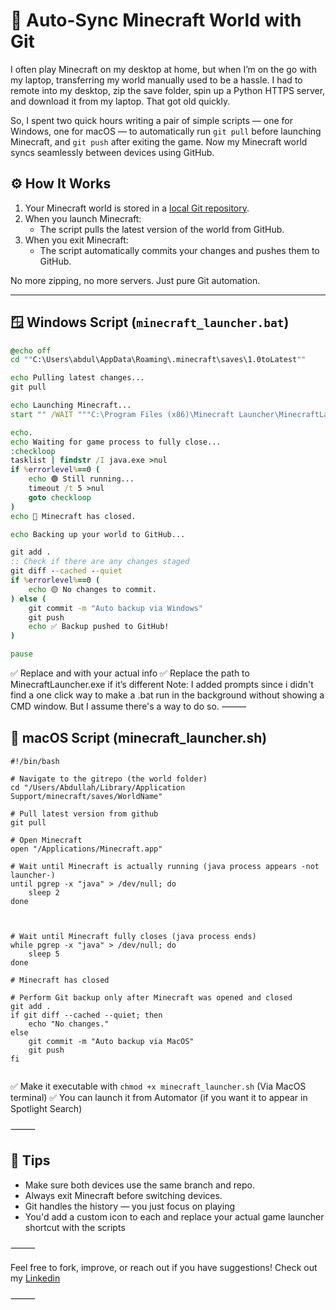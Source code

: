 # 🧠 Auto-Sync Minecraft World with Git

I often play Minecraft on my desktop at home, but when I’m on the go with my laptop, transferring my world manually used to be a hassle. I had to remote into my desktop, zip the save folder, spin up a Python HTTPS server, and download it from my laptop. That got old quickly.

So, I spent two quick hours writing a pair of simple scripts — one for Windows, one for macOS — to automatically run `git pull` before launching Minecraft, and `git push` after exiting the game. Now my Minecraft world syncs seamlessly between devices using GitHub.

## ⚙️ How It Works

1. Your Minecraft world is stored in a [local Git repository](https://docs.github.com/en/migrations/importing-source-code/using-the-command-line-to-import-source-code/adding-locally-hosted-code-to-github).
2. When you launch Minecraft:
   - The script pulls the latest version of the world from GitHub.
3. When you exit Minecraft:
   - The script automatically commits your changes and pushes them to GitHub.

No more zipping, no more servers. Just pure Git automation.

---

## 🪟 Windows Script (`minecraft_launcher.bat`)

```bat
@echo off
cd ""C:\Users\abdul\AppData\Roaming\.minecraft\saves\1.0toLatest""

echo Pulling latest changes...
git pull

echo Launching Minecraft...
start "" /WAIT """C:\Program Files (x86)\Minecraft Launcher\MinecraftLauncher.exe"""

echo.
echo Waiting for game process to fully close...
:checkloop
tasklist | findstr /I java.exe >nul
if %errorlevel%==0 (
    echo 🟢 Still running...
    timeout /t 5 >nul
    goto checkloop
)
echo 🔴 Minecraft has closed.

echo Backing up your world to GitHub...

git add .
:: Check if there are any changes staged
git diff --cached --quiet
if %errorlevel%==0 (
    echo 🟡 No changes to commit.
) else (
    git commit -m "Auto backup via Windows"
    git push
    echo ✅ Backup pushed to GitHub!
)

pause

```
✅ Replace <YourName> and <YourWorldFolder> with your actual info
✅ Replace the path to MinecraftLauncher.exe if it’s different
Note: I added prompts since i didn't find a one click way to make a .bat run in the background without showing a CMD window. But I assume there's a way to do so.
⸻

## 🍎 macOS Script (minecraft_launcher.sh)
```
#!/bin/bash

# Navigate to the gitrepo (the world folder)
cd "/Users/Abdullah/Library/Application Support/minecraft/saves/WorldName"

# Pull latest version from github
git pull

# Open Minecraft
open "/Applications/Minecraft.app"

# Wait until Minecraft is actually running (java process appears -not launcher-)
until pgrep -x "java" > /dev/null; do
    sleep 2
done



# Wait until Minecraft fully closes (java process ends)
while pgrep -x "java" > /dev/null; do
    sleep 5
done

# Minecraft has closed

# Perform Git backup only after Minecraft was opened and closed
git add .
if git diff --cached --quiet; then
    echo "No changes."
else
    git commit -m "Auto backup via MacOS"
    git push
fi


```
✅ Make it executable with `chmod +x minecraft_launcher.sh` (Via MacOS terminal)
✅ You can launch it from Automator (if you want it to appear in Spotlight Search)

⸻

## 📝 Tips
- Make sure both devices use the same branch and repo.
- Always exit Minecraft before switching devices.
- Git handles the history — you just focus on playing 
- You'd add a custom icon to each and replace your actual game launcher shortcut with the scripts


⸻

Feel free to fork, improve, or reach out if you have suggestions!
Check out my [Linkedin](https://sa.linkedin.com/in/alafari-abdullah)

⸻
